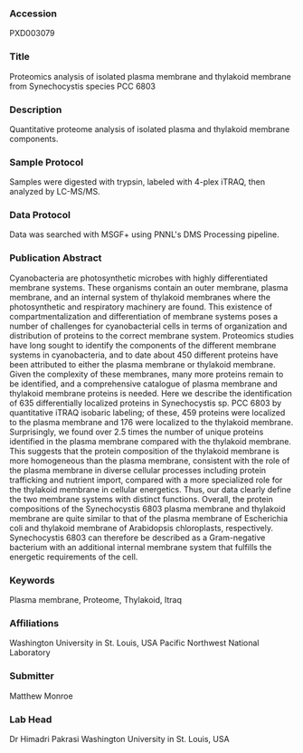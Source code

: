 ### Accession
PXD003079

### Title
Proteomics analysis of isolated plasma membrane and thylakoid membrane from Synechocystis species PCC 6803

### Description
Quantitative proteome analysis of isolated plasma and thylakoid membrane components.

### Sample Protocol
Samples were digested with trypsin, labeled with 4-plex iTRAQ, then analyzed by LC-MS/MS.

### Data Protocol
Data was searched with MSGF+ using PNNL's DMS Processing pipeline.

### Publication Abstract
Cyanobacteria are photosynthetic microbes with highly differentiated membrane systems. These organisms contain an outer membrane, plasma membrane, and an internal system of thylakoid membranes where the photosynthetic and respiratory machinery are found. This existence of compartmentalization and differentiation of membrane systems poses a number of challenges for cyanobacterial cells in terms of organization and distribution of proteins to the correct membrane system. Proteomics studies have long sought to identify the components of the different membrane systems in cyanobacteria, and to date about 450 different proteins have been attributed to either the plasma membrane or thylakoid membrane. Given the complexity of these membranes, many more proteins remain to be identified, and a comprehensive catalogue of plasma membrane and thylakoid membrane proteins is needed. Here we describe the identification of 635 differentially localized proteins in Synechocystis sp. PCC 6803 by quantitative iTRAQ isobaric labeling; of these, 459 proteins were localized to the plasma membrane and 176 were localized to the thylakoid membrane. Surprisingly, we found over 2.5 times the number of unique proteins identified in the plasma membrane compared with the thylakoid membrane. This suggests that the protein composition of the thylakoid membrane is more homogeneous than the plasma membrane, consistent with the role of the plasma membrane in diverse cellular processes including protein trafficking and nutrient import, compared with a more specialized role for the thylakoid membrane in cellular energetics. Thus, our data clearly define the two membrane systems with distinct functions. Overall, the protein compositions of the Synechocystis 6803 plasma membrane and thylakoid membrane are quite similar to that of the plasma membrane of Escherichia coli and thylakoid membrane of Arabidopsis chloroplasts, respectively. Synechocystis 6803 can therefore be described as a Gram-negative bacterium with an additional internal membrane system that fulfills the energetic requirements of the cell.

### Keywords
Plasma membrane, Proteome, Thylakoid, Itraq

### Affiliations
Washington University in St. Louis, USA
Pacific Northwest National Laboratory

### Submitter
Matthew Monroe

### Lab Head
Dr Himadri Pakrasi
Washington University in St. Louis, USA


